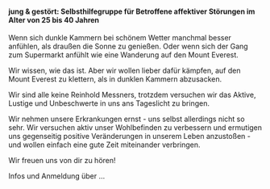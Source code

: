 #### jung & gestört: Selbsthilfegruppe für Betroffene affektiver Störungen im Alter von 25 bis 40 Jahren

Wenn sich dunkle Kammern bei schönem Wetter manchmal besser anfühlen, als draußen die Sonne zu genießen. Oder wenn sich der Gang zum Supermarkt anfühlt wie eine Wanderung auf den Mount Everest.

Wir wissen, wie das ist. Aber wir wollen lieber dafür kämpfen, auf den Mount Everest zu klettern, als in dunklen Kammern abzusacken.

Wir sind alle keine Reinhold Messners, trotzdem versuchen wir das Aktive, Lustige und Unbeschwerte in uns ans Tageslicht zu bringen.

Wir nehmen unsere Erkrankungen ernst - uns selbst allerdings nicht so sehr. Wir versuchen aktiv unser Wohlbefinden zu verbessern und ermutigen uns gegenseitig positive Veränderungen in unserem Leben anzustoßen - und wollen einfach eine gute Zeit miteinander verbringen.

Wir freuen uns von dir zu hören!

Infos und Anmeldung über …
